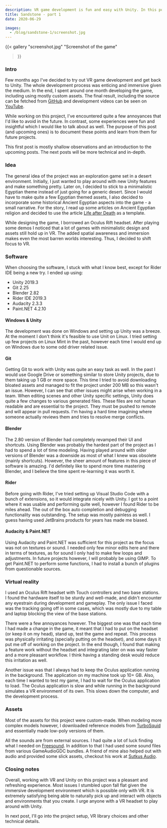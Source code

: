 ```yaml
---
description: VR game development is fun and easy with Unity. In this post I talk about my experiences in creating my first VR game called Sandstone.
title: Sandstone - part 1
date: 2020-06-29

images:
  - /blog/sandstone-1/screenshot.jpg
---
```


{{<
  gallery
  "screenshot.jpg" "Screenshot of the game"
>}}

### Intro
Few months ago I've decided to try out VR game development and get back to Unity. The whole development process was enticing and immersive given the medium. In the end, I spent around one month developing the game, including using mostly custom assets. The final result, including the source can be fetched from [GitHub](https://github.com/Edvinas01/sandstone) and development videos can be seen on [YouTube](https://www.youtube.com/watch?v=_W-vntH3DtA&list=PL5No3sH5hcxuScdA7-g1GKy3GJAa7cJrb).

While working on this project, I've encountered quite a few annoyances that I'd like to avoid in the future. In contrast, some experiences were fun and insightful which I would like to talk about as well. The purpose of this post (and upcoming ones) is to document these points and learn from them for future projects.

This first post is mostly shallow observations and an introduction to the upcoming posts. The next posts will be more technical and in-depth.

### Idea
The general idea of the project was an exploration game set in a desert environment. Initially, I just wanted to play around with new Unity features and make something pretty. Later on, I decided to stick to a minimalistic Egyptian theme instead of just going for a generic desert. Since I would have to make quite a few Egyptian themed assets, I also decided to incorporate some historical Ancient Egyptian aspects into the game - a small narrative. For the story, I read up some articles on Ancient Egyptian religion and decided to use the article [Life after Death](https://www.historymuseum.ca/cmc/exhibitions/civil/egypt/egcr04e.html) as a template.

While designing the game, I borrowed an Oculus Rift headset. After playing some demos I noticed that a lot of games with minimalistic design and assets still hold up in VR. The added spatial awareness and immersion makes even the most barren worlds interesting. Thus, I decided to shift focus to VR.

### Software
When choosing the software, I stuck with what I know best, except for Rider IDE being a new try. I ended up using:

* Unity 2019.3
* Git 2.25
* Blender 2.82
* Rider IDE 2019.3
* Audacity 2.3.3
* Paint.NET 4.2.10

#### Windows & Unity
The development was done on Windows and setting up Unity was a breeze. At the moment I don't think it's feasible to use Unit on Linux. I tried setting up few projects on Linux Mint in the past, however each time I would end up on Windows due to some odd driver related issue.

#### Git
 Getting Git to work with Unity was quite an easy task as well. In the past I would use Google Drive or something similar to store Unity projects, due to them taking up 1 GB or more space. This time I tried to avoid downloading bloated assets and managed to fit the project under 200 MB so this wasn't an issue. However, I can see that other issues might arise when working in a team. When editing scenes and other Unity specific settings, Unity does quite a few changes to various generated files. These files are not human readable and are essential to the project. They must be pushed to remote and will appear in pull requests. I'm having a hard time imagining where someone actually reviews them and tries to resolve merge conflicts.

#### Blender
The 2.80 version of Blender had completely revamped their UI and shortcuts. Using Blender was probably the hardest part of the project as I had to spend a lot of time modeling. Having played around with older versions of Blender was a downside as most of what I knew was obsolete (mainly shortcuts). However, the sheer amount of features in this piece of software is amazing. I'd definitely like to spend more time mastering Blender, and I believe the time spent re-learning it was worth it.

#### Rider
Before going with Rider, I've tried setting up Visual Studio Code with a bunch of extensions, so it would integrate nicely with Unity. I got to a point where it was usable and performing quite well, however I found Rider to be miles ahead. The out of the box auto completion and debugging functionality was outstanding. The setup was mostly painless as well. I guess having used JetBrains products for years has made me biased.

#### Audacity & Paint.NET
Using Audacity and Paint.NET was sufficient for this project as the focus was not on textures or sound. I needed only few minor edits here and there in terms of textures, as for sound I only had to make few loops and adjustments. In future projects however, I will probably be using GIMP. To get Paint.NET to perform some functions, I had to install a bunch of plugins from questionable sources.

### Virtual reality
I used an Oculus Rift headset with Touch controllers and two base stations. I found the hardware itself to be sturdy and well-made, and didn't encounter any eyestrain during development and gameplay. The only issue I faced was the tracking going off in some cases, which was mostly due to my table and laptop blocking the view of the base stations.

There were a few annoyances however. The biggest one was that each time I had made a change in the game, it meant that I had to put on the headset (or keep it on my head), stand up, test the game and repeat. This process was physically irritating (specially putting on the headset), and some days it put me off of working on the project. In the end though, I found that making a feature work without the headset and integrating later on was way faster and a more pleasant workflow. I think having a standing desk would reduce this irritation as well.

Another issue was that I always had to keep the Oculus application running in the background. The application on my machine took up 10+ GB. Also, each time I wanted to test my game, I had to wait for the Oculus application to load. The Oculus application is slow and while running in the background simulates a VR environment of its own. This slows down the computer, and the development process.

### Assets
Most of the assets for this project were custom-made. When modeling more complex models however, I downloaded reference models from [TurboSquid](https://www.turbosquid.com) and essentially made low-poly versions of them.

All the sounds are from external sources. I had quite a lot of luck finding what I needed on [Freesound](https://freesound.org). In addition to that I had used some sound files from various GameAudioGDC bundles. A friend of mine also helped out with audio and provided some slick assets, checkout his work at [Sutkus Audio](https://sutkusaudio.com/).

### Closing notes
Overall, working with VR and Unity on this project was a pleasant and refreshing experience. Most issues I stumbled upon fall flat given the immersive development environment which is possible only with VR. It is extremely satisfying being able to naturally pick up and interact with objects and environments that you create. I urge anyone with a VR headset to play around with Unity.

In next post, I'll go into the project setup, VR library choices and other technical details.
